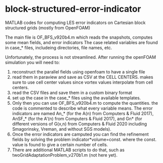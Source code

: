 # block-structured-error-indicator
MATLAB codes for computing LES error indicators on Cartesian block structured grids (mostly from OpenFOAM)

The main file is OF_BFS_v920b4.m which reads the snapshots, computes some mean fields, and error indicators
The case related variables are found in case_* files, includeing directories, file names, etc.

Unfortunately, the process is not streamlined. After running the openFOAM simulation you will need to:
1. reconstruct the parallel fields using openfoam to have a single file
2. read them in paraview and save as CSV at the CELL CENTERS. makes sure to use cell center values since vortex values interpolate from cell centers.
3. read the CSV files and save them in a custom binary format
4. set up the case in the case_* files using the available templates.
5. Only then you can use OF_BFS_v920b4.m to compute the quantities. the code is commented to describe what every variable means. The error indicators are named An_* (for the A(n) from Computers & Fluid 2017), AnSF_* (for the A'(n) from Computers & Fluid 2017), and Gn* (for different versions of G(x,n) from Computers & Fluid 2020 including Smagorinsky, Vreman, and without SGS models).
6. Once the error indicators are camputed you can find the refinement fields by solving the problem indicator*volume=const. where the const. value is found to give a certain number of cells.
7. There are additional MATLAB scripts to do that, such as twoGridAdaptationProblem_v270b1.m (not here yet).
